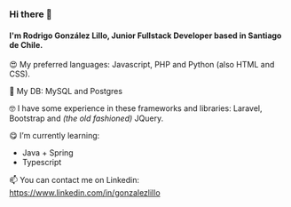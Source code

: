 ### Hi there 👋

#### I'm Rodrigo González Lillo, Junior Fullstack Developer based in Santiago de Chile.

😍 My preferred languages: Javascript, PHP and Python (also HTML and CSS).

🤖 My DB: MySQL and Postgres

🤓 I have some experience in these frameworks and libraries: Laravel, Bootstrap and *(the old fashioned)* JQuery.

😋 I’m currently learning:
* Java + Spring
* Typescript

📫 You can contact me on Linkedin: https://www.linkedin.com/in/gonzalezlillo

